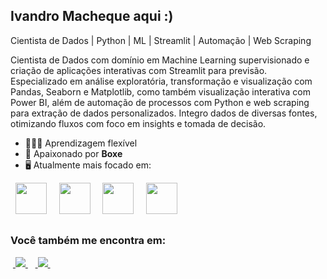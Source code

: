## Ivandro Macheque aqui :)

Cientista de Dados | Python | ML | Streamlit | Automação | Web Scraping

Cientista de Dados com domínio em Machine Learning supervisionado e criação de aplicações interativas com Streamlit para previsão. Especializado em análise exploratória, transformação e visualização com Pandas, Seaborn e Matplotlib, como também visualização interativa com Power BI, além de automação de processos com Python e web scraping para extração de dados personalizados. Integro dados de diversas fontes, otimizando fluxos com foco em insights e tomada de decisão.

- 👨🏽‍💻 Aprendizagem flexível
- 🥊 Apaixonado por **Boxe**
- 🖥 Atualmente mais focado em:
<div style="display: inline">
  &nbsp;&nbsp;<img width='50' height='50' src="https://cdn.jsdelivr.net/gh/devicons/devicon@latest/icons/python/python-original.svg" />&nbsp;&nbsp;
  &nbsp;&nbsp;<img width='50' height='50' src="https://cdn.jsdelivr.net/gh/devicons/devicon@latest/icons/pandas/pandas-original-wordmark.svg" />&nbsp;&nbsp;
  &nbsp;&nbsp;<img width='50' height='50' src="https://cdn.jsdelivr.net/gh/devicons/devicon@latest/icons/scikitlearn/scikitlearn-original.svg" />&nbsp;&nbsp;
  &nbsp;&nbsp;<img width='50' height='50' src="https://cdn.jsdelivr.net/gh/devicons/devicon@latest/icons/mysql/mysql-original-wordmark.svg" />&nbsp;&nbsp;
          
</div>          

## 
### Você também me encontra em:
&nbsp;<a href="https://www.linkedin.com/in/ivandro-macheque-869526363/">
  <img src="https://img.shields.io/badge/linkedin-%230077B5.svg?style=for-the-badge&logo=linkedin&logoColor=white">
</a>&nbsp;
&nbsp;<a href="https://www.instagram.com/ivan.lucas06?igsh=N2s0OWZ6b3Mxdjk3">
  <img src="https://img.shields.io/badge/Instagram-%23E4405F.svg?style=for-the-badge&logo=Instagram&logoColor=white">
</a>&nbsp;
